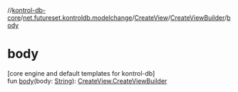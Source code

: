 //[kontrol-db-core](../../../../index.md)/[net.futureset.kontroldb.modelchange](../../index.md)/[CreateView](../index.md)/[CreateViewBuilder](index.md)/[body](body.md)

# body

[core engine and default templates for kontrol-db]\
fun [body](body.md)(body: [String](https://kotlinlang.org/api/latest/jvm/stdlib/kotlin/-string/index.html)): [CreateView.CreateViewBuilder](index.md)
